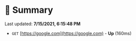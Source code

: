 # 📖 Summary
Last updated: **7/15/2021, 6:15:48 PM**

- `GET` [https://google.com](https://google.com) - **Up** (160ms)
